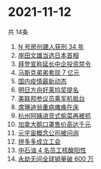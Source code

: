 # 2021-11-12
  共 14条

  <!-- BEGIN -->
  <!-- 最后更新时间:Fri Nov 12 2021 01:54:13 GMT+0000 (Coordinated Universal Time) -->
  1. [N 号房创建人获刑 34 年](https://www.zhihu.com/search?q=n号房)
1. [岸田文雄当选日本首相](https://www.zhihu.com/search?q=岸田文雄)
1. [拜登宣称延长中企投资禁令](https://www.zhihu.com/search?q=中企投资禁令)
1. [马斯克弟弟套现 7 亿元](https://www.zhihu.com/search?q=马斯克弟弟)
1. [国内疫情最新动态](https://www.zhihu.com/search?q=疫情)
1. [明日方舟好莱坞奖提名](https://www.zhihu.com/search?q=明日方舟)
1. [美联邦参议员乘军机抵台](https://www.zhihu.com/search?q=美联邦参议员抵台)
1. [席琳迪翁重病瘫痪在床](https://www.zhihu.com/search?q=席琳迪翁)
1. [杭州阿姨进货式偷菜再被抓](https://www.zhihu.com/search?q=杭州阿姨偷菜)
1. [加拿大鹅口罩售价高达千元](https://www.zhihu.com/search?q=加拿大鹅)
1. [元宇宙概念公司被问询](https://www.zhihu.com/search?q=元宇宙)
1. [拼多多成立工会](https://www.zhihu.com/search?q=拼多多)
1. [中石油 4 名员工核酸阳性](https://www.zhihu.com/search?q=北京疫情)
1. [永劫无间全球销量破 600 万](https://www.zhihu.com/search?q=永劫无间)
  <!-- END -->
  